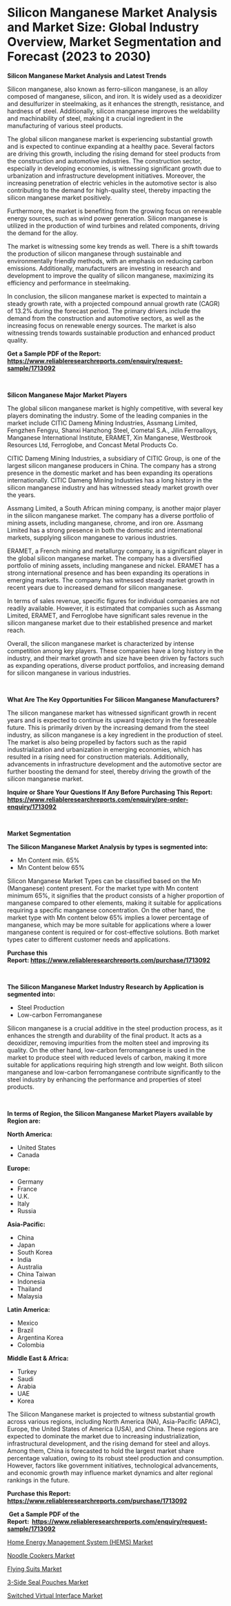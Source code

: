 <p><h1>Silicon Manganese Market Analysis and Market Size: Global Industry Overview, Market Segmentation and Forecast (2023 to 2030)</h1></p><p><strong>Silicon Manganese Market Analysis and Latest Trends</strong></p>
<p><p>Silicon manganese, also known as ferro-silicon manganese, is an alloy composed of manganese, silicon, and iron. It is widely used as a deoxidizer and desulfurizer in steelmaking, as it enhances the strength, resistance, and hardness of steel. Additionally, silicon manganese improves the weldability and machinability of steel, making it a crucial ingredient in the manufacturing of various steel products.</p><p>The global silicon manganese market is experiencing substantial growth and is expected to continue expanding at a healthy pace. Several factors are driving this growth, including the rising demand for steel products from the construction and automotive industries. The construction sector, especially in developing economies, is witnessing significant growth due to urbanization and infrastructure development initiatives. Moreover, the increasing penetration of electric vehicles in the automotive sector is also contributing to the demand for high-quality steel, thereby impacting the silicon manganese market positively.</p><p>Furthermore, the market is benefiting from the growing focus on renewable energy sources, such as wind power generation. Silicon manganese is utilized in the production of wind turbines and related components, driving the demand for the alloy.</p><p>The market is witnessing some key trends as well. There is a shift towards the production of silicon manganese through sustainable and environmentally friendly methods, with an emphasis on reducing carbon emissions. Additionally, manufacturers are investing in research and development to improve the quality of silicon manganese, maximizing its efficiency and performance in steelmaking.</p><p>In conclusion, the silicon manganese market is expected to maintain a steady growth rate, with a projected compound annual growth rate (CAGR) of 13.2% during the forecast period. The primary drivers include the demand from the construction and automotive sectors, as well as the increasing focus on renewable energy sources. The market is also witnessing trends towards sustainable production and enhanced product quality.</p></p>
<p><strong>Get a Sample PDF of the Report:&nbsp; <a href="https://www.reliableresearchreports.com/enquiry/request-sample/1713092">https://www.reliableresearchreports.com/enquiry/request-sample/1713092</a></strong></p>
<p>&nbsp;</p>
<p><strong>Silicon Manganese Major Market Players</strong></p>
<p><p>The global silicon manganese market is highly competitive, with several key players dominating the industry. Some of the leading companies in the market include CITIC Dameng Mining Industries, Assmang Limited, Fengzhen Fengyu, Shanxi Hanzhong Steel, Cometal S.A., Jilin Ferroalloys, Manganese International Institute, ERAMET, Xin Manganese, Westbrook Resources Ltd, Ferroglobe, and Concast Metal Products Co.</p><p>CITIC Dameng Mining Industries, a subsidiary of CITIC Group, is one of the largest silicon manganese producers in China. The company has a strong presence in the domestic market and has been expanding its operations internationally. CITIC Dameng Mining Industries has a long history in the silicon manganese industry and has witnessed steady market growth over the years.</p><p>Assmang Limited, a South African mining company, is another major player in the silicon manganese market. The company has a diverse portfolio of mining assets, including manganese, chrome, and iron ore. Assmang Limited has a strong presence in both the domestic and international markets, supplying silicon manganese to various industries.</p><p>ERAMET, a French mining and metallurgy company, is a significant player in the global silicon manganese market. The company has a diversified portfolio of mining assets, including manganese and nickel. ERAMET has a strong international presence and has been expanding its operations in emerging markets. The company has witnessed steady market growth in recent years due to increased demand for silicon manganese.</p><p>In terms of sales revenue, specific figures for individual companies are not readily available. However, it is estimated that companies such as Assmang Limited, ERAMET, and Ferroglobe have significant sales revenue in the silicon manganese market due to their established presence and market reach.</p><p>Overall, the silicon manganese market is characterized by intense competition among key players. These companies have a long history in the industry, and their market growth and size have been driven by factors such as expanding operations, diverse product portfolios, and increasing demand for silicon manganese in various industries.</p></p>
<p>&nbsp;</p>
<p><strong>What Are The Key Opportunities For Silicon Manganese Manufacturers?</strong></p>
<p><p>The silicon manganese market has witnessed significant growth in recent years and is expected to continue its upward trajectory in the foreseeable future. This is primarily driven by the increasing demand from the steel industry, as silicon manganese is a key ingredient in the production of steel. The market is also being propelled by factors such as the rapid industrialization and urbanization in emerging economies, which has resulted in a rising need for construction materials. Additionally, advancements in infrastructure development and the automotive sector are further boosting the demand for steel, thereby driving the growth of the silicon manganese market.</p></p>
<p><strong>Inquire or Share Your Questions If Any Before Purchasing This Report: <a href="https://www.reliableresearchreports.com/enquiry/pre-order-enquiry/1713092">https://www.reliableresearchreports.com/enquiry/pre-order-enquiry/1713092</a></strong></p>
<p>&nbsp;</p>
<p><strong>Market Segmentation</strong></p>
<p><strong>The Silicon Manganese Market Analysis by types is segmented into:</strong></p>
<p><ul><li>Mn Content min. 65%</li><li>Mn Content below 65%</li></ul></p>
<p><p>Silicon Manganese Market Types can be classified based on the Mn (Manganese) content present. For the market type with Mn content minimum 65%, it signifies that the product consists of a higher proportion of manganese compared to other elements, making it suitable for applications requiring a specific manganese concentration. On the other hand, the market type with Mn content below 65% implies a lower percentage of manganese, which may be more suitable for applications where a lower manganese content is required or for cost-effective solutions. Both market types cater to different customer needs and applications.</p></p>
<p><strong>Purchase this Report:&nbsp;<a href="https://www.reliableresearchreports.com/purchase/1713092">https://www.reliableresearchreports.com/purchase/1713092</a></strong></p>
<p>&nbsp;</p>
<p><strong>The Silicon Manganese Market Industry Research by Application is segmented into:</strong></p>
<p><ul><li>Steel Production</li><li>Low-carbon Ferromanganese</li></ul></p>
<p><p>Silicon manganese is a crucial additive in the steel production process, as it enhances the strength and durability of the final product. It acts as a deoxidizer, removing impurities from the molten steel and improving its quality. On the other hand, low-carbon ferromanganese is used in the market to produce steel with reduced levels of carbon, making it more suitable for applications requiring high strength and low weight. Both silicon manganese and low-carbon ferromanganese contribute significantly to the steel industry by enhancing the performance and properties of steel products.</p></p>
<p>&nbsp;</p>
<p><strong>In terms of Region, the Silicon Manganese Market Players available by Region are:</strong></p>
<p>
    <p> <strong> North America: </strong>
        <ul>
            <li>United States</li>
            <li>Canada</li>
        </ul>
        </p> 
    <p> <strong> Europe: </strong>
        <ul>
            <li>Germany</li>
            <li>France</li>
            <li>U.K.</li>
            <li>Italy</li>
            <li>Russia</li>
        </ul>
        </p> 
    <p> <strong> Asia-Pacific: </strong>
        <ul>
            <li>China</li>
            <li>Japan</li>
            <li>South Korea</li>
            <li>India</li>
            <li>Australia</li>
            <li>China Taiwan</li>
            <li>Indonesia</li>
            <li>Thailand</li>
            <li>Malaysia</li>
        </ul>
        </p> 
    <p> <strong> Latin America: </strong>
        <ul>
            <li>Mexico</li>
            <li>Brazil</li>
            <li>Argentina Korea</li>
            <li>Colombia</li>
        </ul>
        </p> 
    <p> <strong> Middle East & Africa: </strong>
        <ul>
            <li>Turkey</li>
            <li>Saudi</li>
            <li>Arabia</li>
            <li>UAE</li>
            <li>Korea</li>
        </ul>
    </p>
    </p>
<p><p>The Silicon Manganese market is projected to witness substantial growth across various regions, including North America (NA), Asia-Pacific (APAC), Europe, the United States of America (USA), and China. These regions are expected to dominate the market due to increasing industrialization, infrastructural development, and the rising demand for steel and alloys. Among them, China is forecasted to hold the largest market share percentage valuation, owing to its robust steel production and consumption. However, factors like government initiatives, technological advancements, and economic growth may influence market dynamics and alter regional rankings in the future.</p></p>
<p><strong>Purchase this Report: <a href="https://www.reliableresearchreports.com/purchase/1713092">https://www.reliableresearchreports.com/purchase/1713092</a></strong></p>
<p>&nbsp;<strong>Get a Sample PDF of the Report:&nbsp;&nbsp;<a href="https://www.reliableresearchreports.com/enquiry/request-sample/1713092">https://www.reliableresearchreports.com/enquiry/request-sample/1713092</a></strong></p>
<p><strong></strong></p>
<p><p><a href="https://github.com/anmolreportprime/Market-Research-Report-List-1/blob/main/home-energy-management-system-hems-market.md">Home Energy Management System (HEMS) Market</a></p><p><a href="https://medium.com/@shanelerde/noodle-cookers-market-share-evolution-and-market-growth-trends-2023-2030-5c29d1169e49">Noodle Cookers Market</a></p><p><a href="https://medium.com/@elyssablick/flying-suits-market-the-key-to-successful-business-strategy-forecast-till-2030-78fc37b6e684">Flying Suits Market</a></p><p><a href="https://medium.com/@skylargrant2023/3-side-seal-pouches-market-competitive-analysis-market-trends-and-forecast-to-2030-2d0e64e0009a">3-Side Seal Pouches Market</a></p><p><a href="https://github.com/krithireportprime/Market-Research-Report-List-1/blob/main/switched-virtual-interface-market.md">Switched Virtual Interface Market</a></p></p>